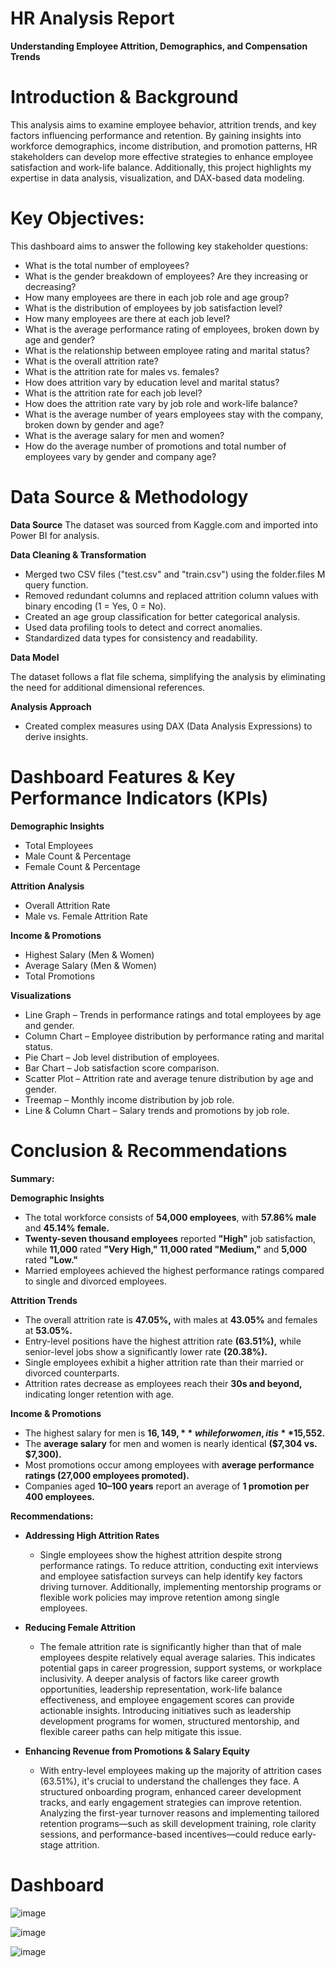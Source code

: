 # HR Analysis Report
**Understanding Employee Attrition, Demographics, and Compensation Trends**

# Introduction & Background

This analysis aims to examine employee behavior, attrition trends, and key factors influencing performance and retention. By gaining insights into workforce demographics, income distribution, and promotion patterns, HR stakeholders can develop more effective strategies to enhance employee satisfaction and work-life balance. Additionally, this project highlights my expertise in data analysis, visualization, and DAX-based data modeling.


# Key Objectives:

This dashboard aims to answer the following key stakeholder questions:

- What is the total number of employees?
- What is the gender breakdown of employees? Are they increasing or decreasing?
- How many employees are there in each job role and age group?
- What is the distribution of employees by job satisfaction level?
- How many employees are there at each job level?
- What is the average performance rating of employees, broken down by age and gender?
- What is the relationship between employee rating and marital status?
- What is the overall attrition rate?
- What is the attrition rate for males vs. females?
- How does attrition vary by education level and marital status?
- What is the attrition rate for each job level?
- How does the attrition rate vary by job role and work-life balance?
- What is the average number of years employees stay with the company, broken down by gender and age?
- What is the average salary for men and women?
- How do the average number of promotions and total number of employees vary by gender and company age?





# Data Source & Methodology

**Data Source**
The dataset was sourced from Kaggle.com and imported into Power BI for analysis.

**Data Cleaning & Transformation**

- Merged two CSV files ("test.csv" and "train.csv") using the folder.files M query function.
- Removed redundant columns and replaced attrition column values with binary encoding (1 = Yes, 0 = No).
- Created an age group classification for better categorical analysis.
- Used data profiling tools to detect and correct anomalies.
- Standardized data types for consistency and readability.

**Data Model**

The dataset follows a flat file schema, simplifying the analysis by eliminating the need for additional dimensional references.


**Analysis Approach**

- Created complex measures using DAX (Data Analysis Expressions) to derive insights.

  
# Dashboard Features & Key Performance Indicators (KPIs)

**Demographic Insights**

- Total Employees
- Male Count & Percentage
- Female Count & Percentage
  
**Attrition Analysis**

- Overall Attrition Rate
- Male vs. Female Attrition Rate

**Income & Promotions**

- Highest Salary (Men & Women)
- Average Salary (Men & Women)
- Total Promotions


**Visualizations**

- Line Graph – Trends in performance ratings and total employees by age and gender.
- Column Chart – Employee distribution by performance rating and marital status.
- Pie Chart – Job level distribution of employees.
- Bar Chart – Job satisfaction score comparison.
- Scatter Plot – Attrition rate and average tenure distribution by age and gender.
- Treemap – Monthly income distribution by job role.
- Line & Column Chart – Salary trends and promotions by job role.


# Conclusion & Recommendations

**Summary:**

**Demographic Insights**

- The total workforce consists of **54,000 employees**, with **57.86% male** and **45.14% female.**
- **Twenty-seven thousand employees** reported **"High"** job satisfaction, while **11,000** rated **"Very High,"** **11,000 rated "Medium,"** and **5,000** rated **"Low."**
- Married employees achieved the highest performance ratings compared to single and divorced employees.

**Attrition Trends**

- The overall attrition rate is **47.05%,** with males at **43.05%** and females at **53.05%.**
- Entry-level positions have the highest attrition rate **(63.51%),** while senior-level jobs show a significantly lower rate **(20.38%).**
- Single employees exhibit a higher attrition rate than their married or divorced counterparts.
- Attrition rates decrease as employees reach their **30s and beyond,** indicating longer retention with age.


**Income & Promotions**

- The highest salary for men is **$16,149,** while for women, it is **$15,552.**
- The **average salary** for men and women is nearly identical **($7,304 vs. $7,300).**
- Most promotions occur among employees with **average performance ratings (27,000 employees promoted).**
- Companies aged **10–100 years** report an average of **1 promotion per 400 employees.**

**Recommendations:**

- **Addressing High Attrition Rates**
  - Single employees show the highest attrition despite strong performance ratings. To reduce attrition, conducting exit interviews and employee satisfaction surveys can help identify key factors driving turnover. Additionally, implementing mentorship programs or flexible work policies may improve retention among single employees.

- **Reducing Female Attrition**
  - The female attrition rate is significantly higher than that of male employees despite relatively equal average salaries. This indicates potential gaps in career progression, support systems, or workplace inclusivity. A deeper analysis of factors like career growth opportunities, leadership representation, work-life balance effectiveness, and employee engagement scores can provide actionable insights. Introducing initiatives such as leadership development programs for women, structured mentorship, and flexible career paths can help mitigate this issue.

- **Enhancing Revenue from Promotions & Salary Equity**
  - With entry-level employees making up the majority of attrition cases (63.51%), it's crucial to understand the challenges they face. A structured onboarding program, enhanced career development tracks, and early engagement strategies can improve retention. Analyzing the first-year turnover reasons and implementing tailored retention programs—such as skill development training, role clarity sessions, and performance-based incentives—could reduce early-stage attrition.


# Dashboard

![image](https://github.com/user-attachments/assets/acbfc0fb-cbb8-41c7-816f-1bbf93d7851d)

![image](https://github.com/user-attachments/assets/c99ca4a8-7c15-496b-9202-2f002d28ad3c)

![image](https://github.com/user-attachments/assets/73df4781-663a-4929-9ed9-6008229a8269)






